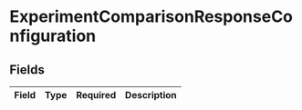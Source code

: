# ExperimentComparisonResponseConfiguration


## Fields

| Field       | Type        | Required    | Description |
| ----------- | ----------- | ----------- | ----------- |